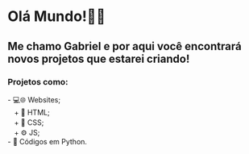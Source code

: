 <h1>Olá Mundo!👨‍💻</h1>
<h2>Me chamo Gabriel e por aqui você encontrará novos projetos que estarei criando! ​​​</h2>
<h3>Projetos como:</h3>
- 💻​🌐​ Websites; <br>
ㅤ+ 📄​​ HTML; <br>
ㅤ+ 🎨​​ CSS; <br>
ㅤ+ ⚙️​​ JS; <br>
- 🐍​ Códigos em Python. <br>
